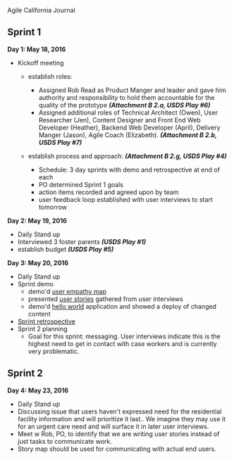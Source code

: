 Agile California Journal

Sprint 1
--------

**Day 1: May 18, 2016**

 - Kickoff meeting 
	 - establish roles:
		 - Assigned Rob Read as Product Manger and leader and gave him authority and responsibility to hold them accountable for the quality of the prototype ***(Attachment B 2.a, USDS Play #6)***
		 - Assigned additional roles of Technical Architect (Owen), User Researcher (Jen), Content Designer and Front End Web Developer (Heather), Backend Web Developer (April), Delivery Manger (Jason), Agile Coach (Elizabeth). ***(Attachment B 2.b, USDS Play #7)***

	 - establish process and approach: ***(Attachment B 2.g, USDS Play #4)***
		 - Schedule: 3 day sprints with demo and retrospective at end of each 
		 - PO determined Sprint 1 goals
		 - action items recorded and agreed upon by team
		 - user feedback loop established with user interviews to start tomorrow

**Day  2: May 19, 2016**

 - Daily Stand up
 - Interviewed 3 foster parents ***(USDS Play #1)***
 - establish budget ***(USDS Play #5)***

**Day  3: May 20, 2016**
 - Daily Stand up
 - Sprint demo
	 - demo'd [user empathy map](https://docs.google.com/drawings/d/1vKltBbr4q1weOuKUVA5cYhGBy_1yYy6AIhU1l_RI1_M/edit)
	 - presented [user stories](https://docs.google.com/document/d/1csq4ndL_YuYmlKHHJobWSGa3fFQEfRrcgWmAek61E0w/edit) gathered from user interviews
	 - demo'd [hello world](http://agile-ca.civicactions.com/) application and showed a deploy of changed content
 - [Sprint retrospective](https://trello.com/b/cn0AuaG3/agile-ca-sprint-1-retrospective) 
 - Sprint 2 planning
	 - Goal for this sprint: messaging. User interviews indicate this is the highest need to get in contact with case workers and is currently very problematic.

Sprint 2
--------
**Day  4: May 23, 2016**
- Daily Stand up
- Discussing issue that users haven't expressed need for the residential facility information and will prioritize it last.. We imagine they may use it for an urgent care need and will surface it in later user interviews.
- Meet w Rob, PO, to identify that we are writing user stories instead of just tasks to communicate work. 
- Story map should be used for communicating with actual end users.
